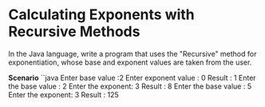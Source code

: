 # Calculating Exponents with Recursive Methods
In the Java language, write a program that uses the "Recursive" method for exponentiation, whose base and exponent values are taken from the user.

**Scenario**
``java
Enter base value :2 Enter exponent value : 0
Result : 1
Enter the base value : 2
Enter the exponent: 3
Result : 8
Enter the base value : 5
Enter the exponent: 3
Result : 125
```